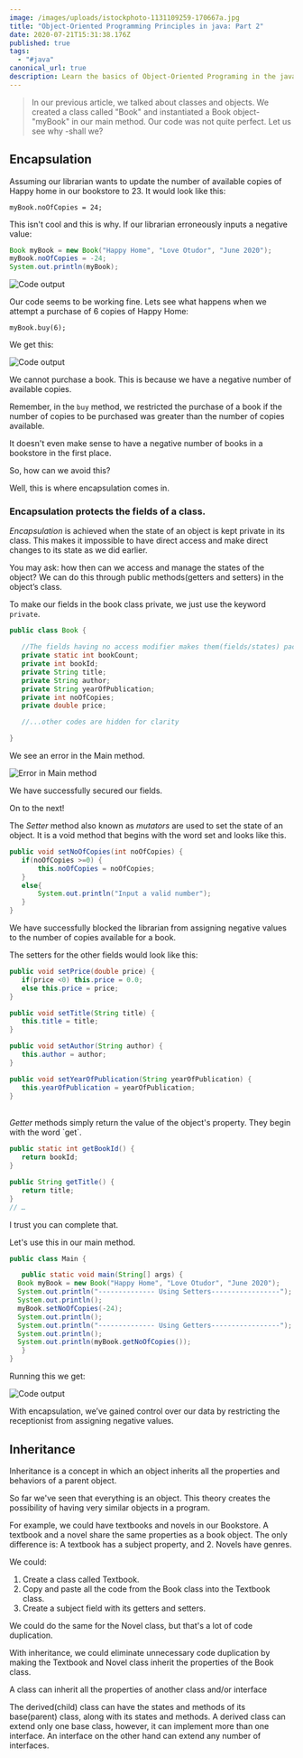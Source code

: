 ```yaml
---
image: /images/uploads/istockphoto-1131109259-170667a.jpg
title: "Object-Oriented Programming Principles in java: Part 2"
date: 2020-07-21T15:31:38.176Z
published: true
tags:
  - "#java"
canonical_url: true
description: Learn the basics of Object-Oriented Programing in the java language
---
```

> In our previous article, we talked about classes and objects. We created a class called "Book" and instantiated a Book object-"myBook" in our main method. Our code was not quite perfect. Let us see why -shall we?

## Encapsulation

Assuming our librarian wants to update the number of available copies of Happy home in our bookstore to 23. It would look like this:

`myBook.noOfCopies = 24;`

This isn't cool and this is why. If our librarian erroneously inputs a negative value:

```java
Book myBook = new Book("Happy Home", "Love Otudor", "June 2020");
myBook.noOfCopies = -24;
System.out.println(myBook);
```

![Code output](/images/uploads/screenshot-from-2020-05-25-16-57-40.png "Book details")

Our code seems to be working fine.
Lets see what happens when we attempt a purchase of 6 copies of Happy Home:

`myBook.buy(6);`

We get this:

![Code output](/images/uploads/screenshot-from-2020-05-25-17-02-00.png "Book purchase")

We cannot purchase a book. This is because we have a negative number of available copies.

Remember, in the `buy` method, we restricted the purchase of a book if the number of copies to be purchased was greater than the number of copies available.

It doesn't even make sense to have a negative number of books in a bookstore in the first place.

So, how can we avoid this?

Well, this is where encapsulation comes in.

### Encapsulation protects the fields of a class.

*Encapsulation* is achieved when the state of an object is kept private in its class. This makes it impossible to have direct access and make direct changes to its state as we did earlier.

You may ask: how then can we access and manage the states of the object? We can do this through public methods(getters and setters) in the object’s class.

To make our fields in the book class private, we just use the keyword `private`.

```java
public class Book {

   //The fields having no access modifier makes them(fields/states) package private
   private static int bookCount;
   private int bookId;
   private String title;
   private String author;
   private String yearOfPublication;
   private int noOfCopies;
   private double price;

   //...other codes are hidden for clarity

}
```

We see an error in the Main method.

![Error in Main method](/images/uploads/screenshot-from-2020-05-26-11-44-02.png "Error in the Main method")

We have successfully secured our fields.

On to the next!

The *Setter* method also known as *mutators* are used to set the state of an object. It is a void method that begins with the word set and looks like this.



```java
public void setNoOfCopies(int noOfCopies) {
   if(noOfCopies >=0) {
       this.noOfCopies = noOfCopies;
   }
   else{
       System.out.println("Input a valid number");
   }
}

```





We have successfully blocked the librarian from assigning negative values to the number of copies available for a book.



The setters for the other fields would look like this:



```java
public void setPrice(double price) {
   if(price <0) this.price = 0.0;
   else this.price = price;
}

public void setTitle(String title) {
   this.title = title;
}

public void setAuthor(String author) {
   this.author = author;
}

public void setYearOfPublication(String yearOfPublication) {
   this.yearOfPublication = yearOfPublication;
}

```

\
*Getter* methods simply return the value of the object's property. They begin with the word \`get\`.

```java
public static int getBookId() {
   return bookId;
}

public String getTitle() {
   return title;
}
// …
```



I trust you can complete that.

Let's use this in our main method.

```java
public class Main {

   public static void main(String[] args) {
  Book myBook = new Book("Happy Home", "Love Otudor", "June 2020");
  System.out.println("-------------- Using Setters-----------------");
  System.out.println();
  myBook.setNoOfCopies(-24);
  System.out.println();
  System.out.println("-------------- Using Getters-----------------");
  System.out.println();
  System.out.println(myBook.getNoOfCopies());
   }
}

```



Running this we get:



![Code output](/images/uploads/screenshot-from-2020-05-28-18-18-51.png "Using getters and setters")





With encapsulation, we’ve gained control over our data by restricting the receptionist from assigning negative values.


## Inheritance

Inheritance is a concept in which an object inherits all the properties and behaviors of a parent object.

So far we've seen that everything is an object. This theory creates the possibility of having very similar objects in a program.

For example, we could have textbooks and novels in our Bookstore. A textbook and a novel share the same properties as a book object. The only difference is:
 A textbook has a subject property, and
2. Novels have genres. 

We could:
1. Create a class called Textbook.
2. Copy and paste all the code from the Book class into the Textbook class.
3. Create a subject field with its getters and setters.

We could do the same for the Novel class, but that's a lot of code duplication.

With inheritance, we could eliminate unnecessary code duplication by making the Textbook and Novel class inherit the properties of the Book class.

A class can inherit all the properties of another class and/or interface

The derived(child) class can have the states and methods of its base(parent) class, along with its states and methods. A derived class can extend only one base class, however, it can implement more than one interface. An interface on the other hand can extend any number of interfaces.

